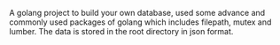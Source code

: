 A golang project to build your own database, used some advance and commonly used packages of golang which includes filepath, mutex and lumber. The data is stored in the root directory in json format.
